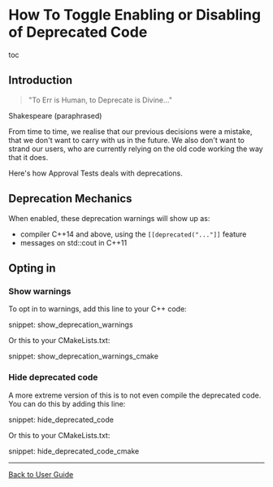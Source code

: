 <a id="top"></a>

# How To Toggle Enabling or Disabling of Deprecated Code

toc

## Introduction

> "To Err is Human, to Deprecate is Divine..."

Shakespeare (paraphrased)

From time to time, we realise that our previous decisions were a mistake, that we don't want to carry with us in the future.
We also don't want to strand our users, who are currently relying on the old code working the way that it does.

Here's how Approval Tests deals with deprecations.

## Deprecation Mechanics

When enabled, these deprecation warnings will show up as:
 
* compiler C++14 and above, using the `[[deprecated("..."]]` feature
* messages on std::cout in C++11

## Opting in

### Show warnings

To opt in to warnings, add this line to your C++ code: 

snippet: show_deprecation_warnings

Or this to your CMakeLists.txt:

snippet: show_deprecation_warnings_cmake

### Hide deprecated code

A more extreme version of this is to not even compile the deprecated code. You can do this by adding this line:

snippet: hide_deprecated_code

Or this to your CMakeLists.txt:

snippet: hide_deprecated_code_cmake

---

[Back to User Guide](/doc/README.md#top)
